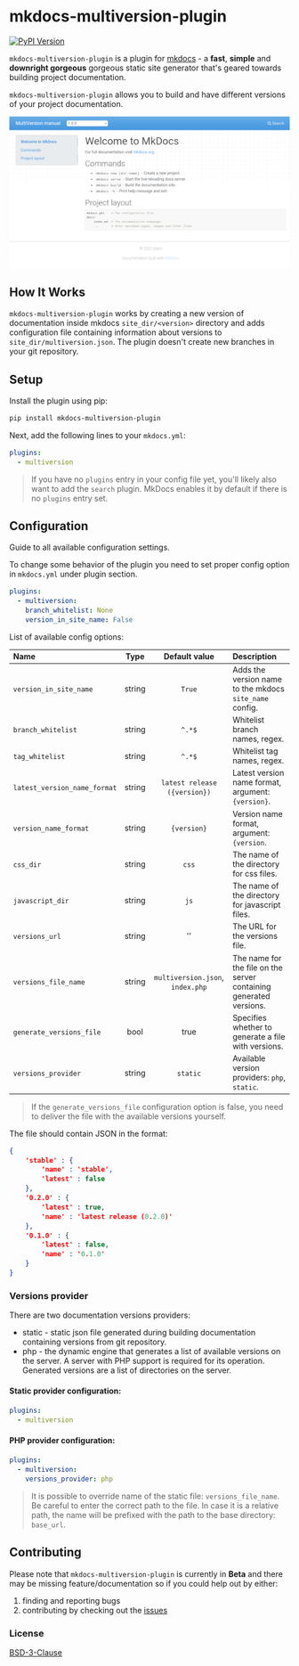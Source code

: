 # mkdocs-multiversion-plugin
[![PyPI Version][pypi-image]][pypi-link]

`mkdocs-multiversion-plugin` is a plugin for [mkdocs](https://www.mkdocs.org/) - a **fast**, **simple** and **downright gorgeous** gorgeous static site generator that's geared towards building project documentation. 

`mkdocs-multiversion-plugin` allows you to build and have different versions of your project documentation.

![mkdocs-multiversion-plugin-demo-screen](https://github.com/blatio/mkdocs-multiversion-plugin/raw/master/doc/img/screen.png?raw=true "mkdocs-multiversion-plugin demo screen")

## How It Works

`mkdocs-multiversion-plugin` works by creating a new version of documentation inside mkdocs `site_dir/<version>` directory and adds configuration file containing information about versions to `site_dir/multiversion.json`. The plugin doesn't create new branches in your git repository.

## Setup

Install the plugin using pip:

```bash
pip install mkdocs-multiversion-plugin
```

Next, add the following lines to your `mkdocs.yml`:

```yml
plugins:
  - multiversion
```

> If you have no `plugins` entry in your config file yet, you'll likely also want to add the `search` plugin. MkDocs enables it by default if there is no `plugins` entry set.

## Configuration

Guide to all available configuration settings.

To change some behavior of the plugin you need to set proper config option in `mkdocs.yml` under plugin section.
```yml
plugins:
  - multiversion:
    branch_whitelist: None
    version_in_site_name: False
```
List of available config options:

| Name | Type | Default value | Description |
| :- | :-: | :-: | :- |
| `version_in_site_name` | string | `True` | Adds the version name to the mkdocs `site_name` config. |
| `branch_whitelist` | string | `^.*$` | Whitelist branch names, regex. |
| `tag_whitelist` | string | `^.*$` | Whitelist tag names, regex. |
| `latest_version_name_format` | string | `latest release ({version})` | Latest version name format, argument: `{version}`. |
| `version_name_format` | string | `{version}` | Version name format, argument: `{version`. |
| `css_dir` | string | `css` | The name of the directory for css files. |
| `javascript_dir` | string | `js` |  The name of the directory for javascript files. |
| `versions_url` | string | '' | The URL for the versions file. |
| `versions_file_name` | string | `multiversion.json`, `index.php` | The name for the file on the server containing generated versions. |
| `generate_versions_file` | bool | true | Specifies whether to generate a file with versions. |
| `versions_provider` | string | `static` | Available version providers: `php`, `static`. |

> If the `generate_versions_file` configuration option is false, you need to deliver the file with the available versions yourself.

The file should contain JSON in the format:
```json
{
    'stable' : {
        'name' : 'stable',
        'latest' : false
    },
    '0.2.0' : {
        'latest' : true,
        'name' : 'latest release (0.2.0)'
    },
    '0.1.0' : {
        'latest' : false,
        'name' : '0.1.0'
    }
}
```

### Versions provider
There are two documentation versions providers:
* static - static json file generated during building documentation containing versions from git repository.
* php - the dynamic engine that generates a list of available versions on the server. A server with PHP support is required for its operation. Generated versions are a list of directories on the server.
#### Static provider configuration:
```yml
plugins:
  - multiversion
```

#### PHP provider configuration:
```yml
plugins:
  - multiversion:
    versions_provider: php
```

> It is possible to override name of the static file: `versions_file_name`. Be careful to enter the correct path to the file. In case it is a relative path, the name will be prefixed with the path to the base directory: `base_url`.


## Contributing 

Please note that `mkdocs-multiversion-plugin` is currently in **Beta** and there may be missing feature/documentation so if you could help out by either:

1. finding and reporting bugs
2. contributing by checking out the [issues](https://github.com/blatio/mkdocs-multiversion-plugin/issues)

### License
[BSD-3-Clause](https://github.com/blatio/mkdocs-multiversion-plugin/blob/master/LICENSE)

<!-- Badges -->
[pypi-image]: https://img.shields.io/pypi/v/mkdocs-multiversion-plugin
[pypi-link]: https://pypi.org/project/mkdocs-multiversion-plugin/